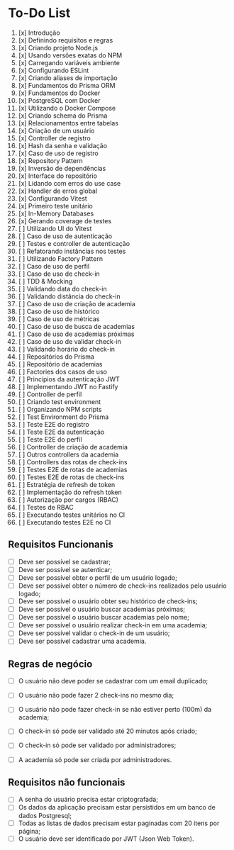 # To-Do List

1. [x] Introdução
2. [x] Definindo requisitos e regras
3. [x] Criando projeto Node.js
4. [x] Usando versões exatas do NPM
5. [x] Carregando variáveis ambiente
6. [x] Configurando ESLint
7. [x] Criando aliases de importação
8. [x] Fundamentos do Prisma ORM
9. [x] Fundamentos do Docker
10. [x] PostgreSQL com Docker
11. [x] Utilizando o Docker Compose
12. [x] Criando schema do Prisma
13. [x] Relacionamentos entre tabelas
14. [x] Criação de um usuário
15. [x] Controller de registro
16. [x] Hash da senha e validação
17. [x] Caso de uso de registro
18. [x] Repository Pattern
19. [x] Inversão de dependências
20. [x] Interface do repositório
21. [x] Lidando com erros do use case
22. [x] Handler de erros global
23. [x] Configurando Vitest
24. [x] Primeiro teste unitário
25. [x] In-Memory Databases
26. [x] Gerando coverage de testes
27. [ ] Utilizando UI do Vitest
28. [ ] Caso de uso de autenticação
29. [ ] Testes e controller de autenticação
30. [ ] Refatorando instâncias nos testes
31. [ ] Utilizando Factory Pattern
32. [ ] Caso de uso de perfil
33. [ ] Caso de uso de check-in
34. [ ] TDD & Mocking
35. [ ] Validando data do check-in
36. [ ] Validando distância do check-in
37. [ ] Caso de uso de criação de academia
38. [ ] Caso de uso de histórico
39. [ ] Caso de uso de métricas
40. [ ] Caso de uso de busca de academias
41. [ ] Caso de uso de academias próximas
42. [ ] Caso de uso de validar check-in
43. [ ] Validando horário do check-in
44. [ ] Repositórios do Prisma
45. [ ] Repositório de academias
46. [ ] Factories dos casos de uso
47. [ ] Princípios da autenticação JWT
48. [ ] Implementando JWT no Fastify
49. [ ] Controller de perfil
50. [ ] Criando test environment
51. [ ] Organizando NPM scripts
52. [ ] Test Environment do Prisma
53. [ ] Teste E2E do registro
54. [ ] Teste E2E da autenticação
55. [ ] Teste E2E do perfil
56. [ ] Controller de criação de academia
57. [ ] Outros controllers da academia
58. [ ] Controllers das rotas de check-ins
59. [ ] Testes E2E de rotas de academias
60. [ ] Testes E2E de rotas de check-ins
61. [ ] Estratégia de refresh de token
62. [ ] Implementação do refresh token
63. [ ] Autorização por cargos (RBAC)
64. [ ] Testes de RBAC
65. [ ] Executando testes unitários no CI
66. [ ] Executando testes E2E no CI


## Requisitos Funcionanis
- [ ] Deve ser possível se cadastrar;
- [ ] Deve ser possível se autenticar;
- [ ] Deve ser possível obter o perfil de um usuário logado;
- [ ] Deve ser possível obter o número de check-ins realizados pelo usuário logado;
- [ ] Deve ser possível o usuário obter seu histórico de check-ins;
- [ ] Deve ser possível o usuário buscar academias próximas;
- [ ] Deve ser possível o usuário buscar academias pelo nome;
- [ ] Deve ser possível o usuário realizar check-in em uma academia;
- [ ] Deve ser possível validar o check-in de um usuário;
- [ ] Deve ser possível cadastrar uma academia.

## Regras de negócio
- [ ] O usuário não deve poder se cadastrar com um email duplicado;
- [ ] O usuário não pode fazer 2 check-ins no mesmo dia;
- [ ] O usuário não pode fazer check-in se não estiver perto (100m) da academia;
- [ ] O check-in só pode ser validado até 20 minutos após criado;
- [ ] O check-in só pode ser validado por administradores;
- [ ] A academia só pode ser criada por administradores.


## Requisitos não funcionais
- [ ] A senha do usuário precisa estar criptografada;
- [ ] Os dados da aplicação precisam estar persistidos em um banco de dados Postgresql;
- [ ] Todas as listas de dados precisam estar paginadas com 20 itens por página;
- [ ] O usuário deve ser identificado por JWT (Json Web Token).